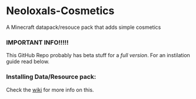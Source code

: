 # Neoloxals-Cosmetics
A Minecraft datapack/resouce pack that adds simple cosmetics

### IMPORTANT INFO!!!!!
This GitHub Repo probably has beta stuff for a _full version_. For an instilation guide read below.

### Installing Data/Resource pack:
Check the [wiki](https://github.com/Neoloxal/Neoloxals-Cosmetics/wiki#installation-guide) for more info on this.
